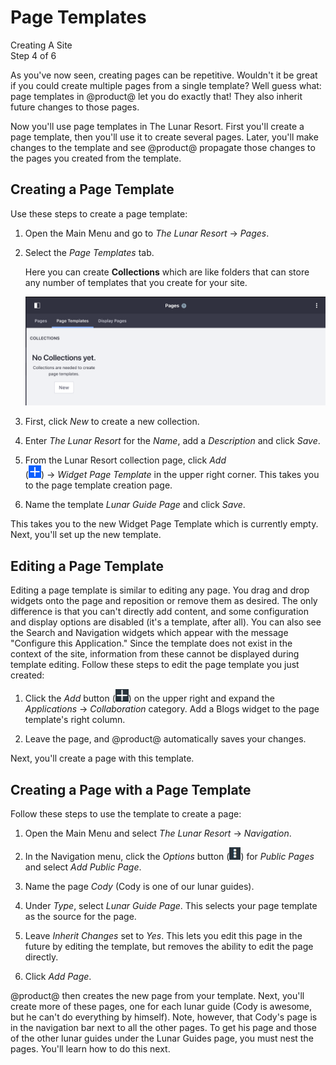 # Page Templates [](id=page-templates)

<div class="learn-path-step">
    <p>Creating A Site<br>Step 4 of 6</p>
</div>

As you've now seen, creating pages can be repetitive. Wouldn't it be great if
you could create multiple pages from a single template? Well guess what: page
templates in @product@ let you do exactly that! They also inherit future changes
to those pages. 

Now you'll use page templates in The Lunar Resort. First you'll create a page
template, then you'll use it to create several pages. Later, you'll make changes
to the template and see @product@ propagate those changes to the pages you
created from the template. 

## Creating a Page Template [](id=creating-a-page-template)

Use these steps to create a page template:

1.  Open the Main Menu and go to *The Lunar Resort* &rarr; *Pages*.

2.  Select the *Page Templates* tab.
    
    Here you can create **Collections** which are like folders that can store
    any number of templates that you create for your site.

    ![Figure x: The Page Templates page.](../../../images/001-page-templates-screen.png)

3.  First, click *New* to create a new collection.

4.  Enter *The Lunar Resort* for the *Name*, add a *Description* and click 
    *Save*.

5.  From the Lunar Resort collection page, click *Add*  
    (![Add](../../../images/icon-add.png)) &rarr; *Widget Page Template* in the 
    upper right corner. This takes you to the page template creation page. 

6.  Name the template *Lunar Guide Page* and click *Save*.

This takes you to the new Widget Page Template which is currently empty. Next, 
you'll set up the new template.

## Editing a Page Template [](id=editing-a-page-template)

Editing a page template is similar to editing any page. You drag and drop
widgets onto the page and reposition or remove them as desired. The only
difference is that you can't directly add content, and some configuration and
display options are disabled (it's a template, after all). You can also see the 
Search and Navigation widgets which appear with the message "Configure this 
Application." Since the template does not exist in the context of the site, 
information from these cannot be displayed during template editing.
Follow these steps to edit the page template you just created: 

1.  Click the *Add* button 
    (![Add](../../../images/icon-add-app.png)) on the upper right and expand the
    *Applications* &rarr; *Collaboration* category. Add a Blogs widget to the
    page template's right column. 
 
2.  Leave the page, and @product@ automatically saves your changes. 

Next, you'll create a page with this template. 

## Creating a Page with a Page Template [](id=creating-a-page-with-a-page-template)

Follow these steps to use the template to create a page: 

1.  Open the Main Menu and select *The Lunar Resort* &rarr; *Navigation*.

2.  In the Navigation menu, click the *Options* button 
    (![Options](../../../images/icon-options.png)) for *Public Pages* and select 
    *Add Public Page*. 

3.  Name the page *Cody* (Cody is one of our lunar guides).

4.  Under *Type*, select *Lunar Guide Page*. This selects your page template as 
    the source for the page. 

5.  Leave *Inherit Changes* set to *Yes*. This lets you edit this page in the 
    future by editing the template, but removes the ability to edit the page 
    directly.
 
6.  Click *Add Page*.

@product@ then creates the new page from your template. Next, you'll create more 
of these pages, one for each lunar guide (Cody is awesome, but he can't do 
everything by himself). Note, however, that Cody's page is in the navigation bar 
next to all the other pages. To get his page and those of the other lunar guides 
under the Lunar Guides page, you must nest the pages. You'll learn how to do 
this next. 
